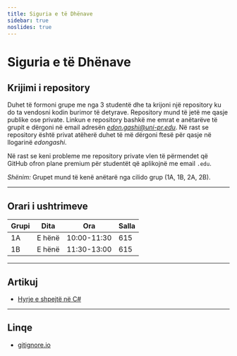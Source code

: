 ```yaml
---
title: Siguria e të Dhënave
sidebar: true
noslides: true
---
```


# Siguria e të Dhënave

## Krijimi i repository

Duhet të formoni grupe me nga 3 studentë dhe ta krijoni një repository ku do ta vendosni kodin burimor të detyrave. Repository mund të jetë me qasje publike ose private. Linkun e repository bashkë me emrat e anëtarëve të grupit e dërgoni në email adresën *edon.gashi@uni-pr.edu*. Në rast se repository është privat atëherë duhet të më dërgoni ftesë për qasje në llogarinë *edongashi*.

Në rast se keni probleme me repository private vlen të përmendet që GitHub ofron plane premium për studentët që aplikojnë me email `.edu`.

*Shënim:* Grupet mund të kenë anëtarë nga cilido grup (1A, 1B, 2A, 2B).

---

## Orari i ushtrimeve

| Grupi | Dita   | Ora         | Salla |
| ----- | ------ | ----------- | ----- |
| 1A    | E hënë | 10:00-11:30 | 615   |
| 1B    | E hënë | 11:30-13:00 | 615   |

---

## Artikuj

- [Hyrje e shpejtë në C#](/artikuj/csharp/hyrje)

---

## Linqe

- [gitignore.io](https://gitignore.io/)
